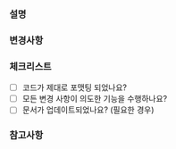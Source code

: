 ### 설명


### 변경사항


### 체크리스트

* [ ] 코드가 제대로 포맷팅 되었나요?
* [ ] 모든 변경 사항이 의도한 기능을 수행하나요?
* [ ] 문서가 업데이트되었나요? (필요한 경우)

### 참고사항